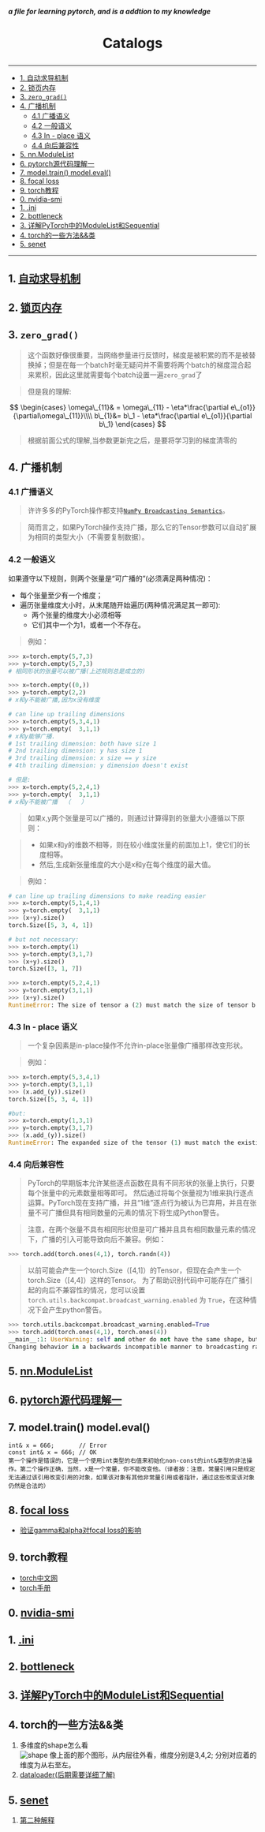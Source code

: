 ***a file for learning pytorch, and is a addtion to my knowledge***

# <p align="center"> Catalogs </p>
---
<!-- vim-markdown-toc GitLab -->

* [1. 自动求导机制](#1-自动求导机制)
* [2. 锁页内存](#2-锁页内存)
* [3. `zero_grad()`](#3-zero_grad)
* [4. 广播机制](#4-广播机制)
    * [4.1 广播语义](#41-广播语义)
    * [4.2 一般语义](#42-一般语义)
    * [4.3 In - place 语义](#43-in-place-语义)
    * [4.4 向后兼容性](#44-向后兼容性)
* [5. nn.ModuleList](#5-nnmodulelist)
* [6. pytorch源代码理解一</br>](#6-pytorch源代码理解一br)
* [7. model.train() model.eval()](#7-modeltrain-modeleval)
* [8. focal loss](#8-focal-loss)
* [9. torch教程](#9-torch教程)
* [0.  nvidia-smi](#0-nvidia-smi)
* [1.  .ini](#1-ini)
* [2.  bottleneck](#2-bottleneck)
* [3.  详解PyTorch中的ModuleList和Sequential](#3-详解pytorch中的modulelist和sequential)
* [4.  torch的一些方法&&类](#4-torch的一些方法类)
* [5.  senet](#5-senet)

<!-- vim-markdown-toc -->
---


## 1. [自动求导机制](https://blog.csdn.net/chezhai/article/details/90317222)

## 2. [锁页内存](https://blog.csdn.net/chezhai/article/details/90317699)

## 3. `zero_grad()`

> 这个函数好像很重要，当网络参量进行反馈时，梯度是被积累的而不是被替换掉；但是在每一个batch时毫无疑问并不需要将两个batch的梯度混合起来累积，因此这里就需要每个batch设置一遍`zero_grad`了

> 但是我的理解:

$$
\begin{cases}
\omega\_{11}& = \omega\_{11} - \eta*\frac{\partial e\_{o1}}{\partial\omega\_{11}}\\\\
b\_{1}&= b\_1 - \eta*\frac{\partial e\_{o1}}{\partial b\_1}
\end{cases}
$$

> 根据前面公式的理解,当参数更新完之后，是要将学习到的梯度清零的

## 4. 广播机制
### 4.1 广播语义  

> 许许多多的PyTorch操作都支持[`NumPy Broadcasting Semantics`](https://docs.scipy.org/doc/numpy/user/basics.broadcasting.html#module-numpy.doc.broadcasting "(in NumPy v1.15)")。  

> 简而言之，如果PyTorch操作支持广播，那么它的Tensor参数可以自动扩展为相同的类型大小（不需要复制数据）。  

### 4.2 一般语义  

如果遵守以下规则，则两个张量是“可广播的”(必须满足两种情况)：  

* 每个张量至少有一个维度；
* 遍历张量维度大小时，从末尾随开始遍历(两种情况满足其一即可):
    + 两个张量的维度大小必须相等
    + 它们其中一个为1，或者一个不存在。  

> 例如：  

```py
>>> x=torch.empty(5,7,3)
>>> y=torch.empty(5,7,3)
# 相同形状的张量可以被广播(上述规则总是成立的)

>>> x=torch.empty((0,))
>>> y=torch.empty(2,2)
# x和y不能被广播,因为x没有维度

# can line up trailing dimensions
>>> x=torch.empty(5,3,4,1)
>>> y=torch.empty(  3,1,1)
# x和y能够广播.
# 1st trailing dimension: both have size 1
# 2nd trailing dimension: y has size 1
# 3rd trailing dimension: x size == y size
# 4th trailing dimension: y dimension doesn't exist

# 但是:
>>> x=torch.empty(5,2,4,1)
>>> y=torch.empty(  3,1,1)
# x和y不能被广播  （   ）  

```  

> 如果x,y两个张量是可以广播的，则通过计算得到的张量大小遵循以下原则：   

> * 如果x和y的维数不相等，则在较小维度张量的前面加上1，使它们的长度相等。  
> * 然后,生成新张量维度的大小是x和y在每个维度的最大值。  
   
> 例如：   

```py
# can line up trailing dimensions to make reading easier
>>> x=torch.empty(5,1,4,1)
>>> y=torch.empty(  3,1,1)
>>> (x+y).size()
torch.Size([5, 3, 4, 1])

# but not necessary:
>>> x=torch.empty(1)
>>> y=torch.empty(3,1,7)
>>> (x+y).size()
torch.Size([3, 1, 7])

>>> x=torch.empty(5,2,4,1)
>>> y=torch.empty(3,1,1)
>>> (x+y).size()
RuntimeError: The size of tensor a (2) must match the size of tensor b (3) at non-singleton dimension 1

```  

### 4.3 In - place 语义   

> 一个复杂因素是in-place操作不允许in-place张量像广播那样改变形状。  

> 例如：  

```py
>>> x=torch.empty(5,3,4,1)
>>> y=torch.empty(3,1,1)
>>> (x.add_(y)).size()
torch.Size([5, 3, 4, 1])

#but:
>>> x=torch.empty(1,3,1)
>>> y=torch.empty(3,1,7)
>>> (x.add_(y)).size()
RuntimeError: The expanded size of the tensor (1) must match the existing size (7) at non-singleton dimension 2.

```  

### 4.4 向后兼容性  

> PyTorch的早期版本允许某些逐点函数在具有不同形状的张量上执行，只要每个张量中的元素数量相等即可。 然后通过将每个张量视为1维来执行逐点运算。PyTorch现在支持广播，并且“1维”逐点行为被认为已弃用，并且在张量不可广播但具有相同数量的元素的情况下将生成Python警告。  

> 注意，在两个张量不具有相同形状但是可广播并且具有相同数量元素的情况下，广播的引入可能导致向后不兼容。例如：    

```py
>>> torch.add(torch.ones(4,1), torch.randn(4))

```  

> 以前可能会产生一个torch.Size（[4,1]）的Tensor，但现在会产生一个torch.Size（[4,4]）这样的Tensor。 为了帮助识别代码中可能存在广播引起的向后不兼容性的情况，您可以设置`torch.utils.backcompat.broadcast_warning.enabled` 为 `True`，在这种情况下会产生python警告。  

```py
>>> torch.utils.backcompat.broadcast_warning.enabled=True
>>> torch.add(torch.ones(4,1), torch.ones(4))
__main__:1: UserWarning: self and other do not have the same shape, but are broadcastable, and have the same number of elements.
Changing behavior in a backwards incompatible manner to broadcasting rather than viewing as 1-dimensional.

```
## 5. [nn.ModuleList](https://blog.csdn.net/byron123456sfsfsfa/article/details/89930990) 

## 6. [pytorch源代码理解一](https://www.52coding.com.cn/2019/05/05/PyTorch1/)</br>

## 7. model.train() model.eval()
```
int& x = 666;       // Error
const int& x = 666; // OK
第一个操作是错误的，它是一个使用int类型的右值来初始化non-const的int&类型的非法操作。第二个操作正确，当然，x是一个常量，你不能改变他。（译者按：注意，常量引用只是规定无法通过该引用改变引用的对象，如果该对象有其他非常量引用或者指针，通过这些改变该对象仍然是合法的）
```

## 8. [focal loss](https://www.cnblogs.com/king-lps/p/9497836.html)   
+ [验证gamma和alpha对focal loss的影响](./scripts/plot\_focal\_loss.py)    
## 9. torch教程    
+ [torch中文网](https://www.pytorchtutorial.com/)   
+ [torch手册](https://pytorch-cn.readthedocs.io/zh/latest/package\_references/Tensor/#contiguous-tensor)    
## 0.  [nvidia-smi](https://blog.csdn.net/C\_chuxin/article/details/82993350)  
## 1.  [.ini](https://www.jianshu.com/p/2f0636e27477)  
## 2.  [bottleneck](https://www.zhihu.com/question/285578426)
## 3.  [详解PyTorch中的ModuleList和Sequential](https://zhuanlan.zhihu.com/p/75206669)
## 4.  torch的一些方法&&类  
1.  多维度的shape怎么看  
    ![shape](./pictures/1.jpg "shape")
    像上面的那个图形，从内层往外看，维度分别是3,4,2; 分别对应着的维度为从右至左。     
2.  [dataloader(后期需要详细了解)](https://www.cnblogs.com/marsggbo/p/11308889.html)   
## 5.  [senet](https://blog.csdn.net/u014380165/article/details/78006626)
1.  [第二种解释](https://zhuanlan.zhihu.com/p/32702350)  

